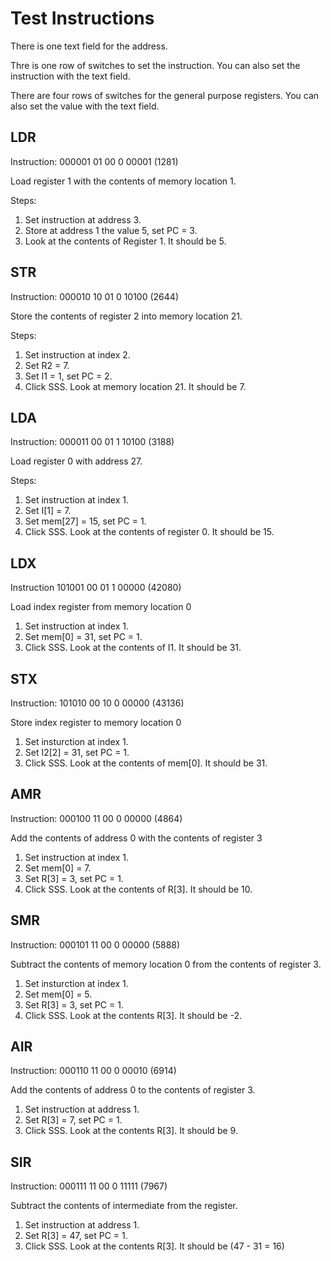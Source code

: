# Test Instructions 

There is one text field for the address. 

Thre is one row of switches to set the instruction. You can also set the instruction with the text field. 

There are four rows of switches for the general purpose registers. You can also set the value with the text field. 



## LDR

Instruction: 000001 01 00 0 00001 (1281)

Load register 1 with the contents of memory location 1. 

Steps:

1. Set instruction at address 3. 
2. Store at address 1 the value 5, set PC = 3. 
3. Look at the contents of Register 1. It should be 5. 

## STR

Instruction: 000010 10 01 0 10100 (2644)

Store the contents of register 2 into memory location 21. 

Steps: 

1. Set instruction at index 2. 
2. Set R2 = 7.
3. Set I1 = 1, set PC = 2. 
4. Click SSS. Look at memory location 21. It should be 7. 

## LDA

Instruction: 000011 00 01 1 10100 (3188)

Load register 0 with address 27. 

Steps:

1. Set instruction at index 1. 
2. Set I[1] = 7.
3. Set mem[27] = 15, set PC = 1. 
4. Click SSS. Look at the contents of register 0. It should be 15. 

## LDX

Instruction 101001 00 01 1 00000 (42080)

Load index register from memory location 0

1. Set instruction at index 1. 
2. Set mem[0] = 31, set PC = 1. 
3. Click SSS. Look at the contents of I1. It should be 31. 

## STX

Instruction: 101010 00 10 0 00000 (43136)

Store index register to memory location 0

1. Set insturction at index 1. 
2. Set I2[2] = 31, set PC = 1. 
3. Click SSS. Look at the contents of mem[0]. It should be 31. 


## AMR

Instruction: 000100 11 00 0 00000 (4864)

Add the contents of address 0 with the contents of register 3

1. Set instruction at index 1.
2. Set mem[0] = 7. 
3. Set R[3] = 3, set PC = 1.
4. Click SSS. Look at the contents of R[3]. It should be 10. 

## SMR

Instruction: 000101 11 00 0 00000 (5888)

Subtract the contents of memory location 0 from the contents of register 3. 

1. Set insturction at index 1. 
2. Set mem[0] = 5. 
3. Set R[3] = 3, set PC = 1.
4. Click SSS. Look at the contents R[3]. It should be -2. 


## AIR

Instruction: 000110 11 00 0 00010 (6914)

Add the contents of address 0 to the contents of register 3. 

1. Set instruction at address 1. 
2. Set R[3] = 7, set PC = 1. 
3. Click SSS. Look at the contents R[3]. It should be 9. 


## SIR

Instruction: 000111 11 00 0 11111 (7967)

Subtract the contents of intermediate from the register.

1. Set instruction at address 1. 
2. Set R[3] = 47, set PC = 1. 
3. Click SSS. Look at the contents R[3]. It should be (47 - 31 = 16)
